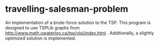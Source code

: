 # travelling-salesman-problem
An implementation of a brute-force solution to the TSP. This program is designed to use TSPLib graphs from http://www.math.uwaterloo.ca/tsp/vlsi/index.html . Additionally, a slightly optimized solution is implemented.
